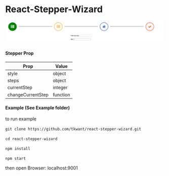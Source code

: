 # React-Stepper-Wizard



![example](example.png)



#### Stepper Prop

Prop | Value
------------ | -------------
style | object
steps | object
currentStep | integer
changeCurrentStep | function


#### Example (See Example folder)
to run example

```git clone https://github.com/tkwant/react-stepper-wizard.git```

```cd react-stepper-wizard```

```npm install```

```npm start```

then open Browser: localhost:9001


